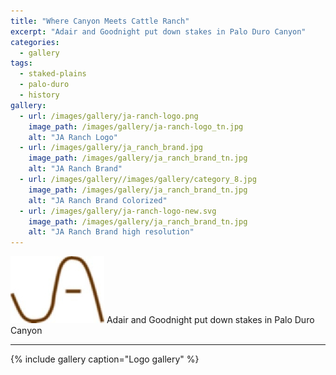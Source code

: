 ```yaml
---
title: "Where Canyon Meets Cattle Ranch"
excerpt: "Adair and Goodnight put down stakes in Palo Duro Canyon"
categories:
  - gallery
tags:
  - staked-plains
  - palo-duro
  - history
gallery:
  - url: /images/gallery/ja-ranch-logo.png
    image_path: /images/gallery/ja-ranch-logo_tn.jpg
    alt: "JA Ranch Logo"  
  - url: /images/gallery/ja_ranch_brand.jpg
    image_path: /images/gallery/ja_ranch_brand_tn.jpg
    alt: "JA Ranch Brand"  
  - url: /images/gallery//images/gallery/category_8.jpg
    image_path: /images/gallery/ja_ranch_brand_tn.jpg
    alt: "JA Ranch Brand Colorized"  
  - url: /images/gallery/ja-ranch-logo-new.svg
    image_path: /images/gallery/ja_ranch_brand_tn.jpg
    alt: "JA Ranch Brand high resolution"  
---
```

![decorative image](/images/gallery/category_8.jpg)
Adair and Goodnight put down stakes in Palo Duro Canyon
***

{% include gallery caption="Logo gallery" %}
